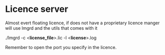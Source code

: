 # Licence server

Almost evert floating licence, if does not have a proprietary licence
manger will use lmgrd and the utils that comes with it

./lmgrd -c \<**license_file**\>.lic -l \<**license**\>.log

Remember to open the port you specify in the licence.